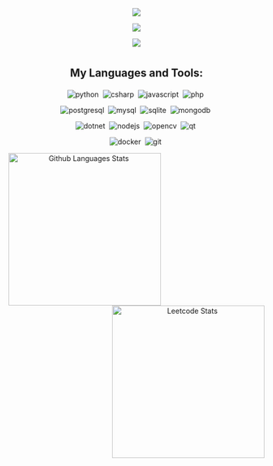 <p align="center">
  <img src="https://capsule-render.vercel.app/api?type=waving&color=gradient&height=256&section=header&text=Hello%20World!&fontSize=75&animation=fadeIn&fontAlignY=38&desc=Welcome%20to%20my%20GitHub%20profile!&descAlignY=51&descAlign=62" />
</p>

<p align="center">
  <img src="https://github.com/user-attachments/assets/ec340aee-10d9-4765-b671-dd5acaae77f4" />
</p>

<p align="center">
  <img src="https://komarev.com/ghpvc/?username=nymphernus&color=blueviolet&style=for-the-badge" />
</p>

<h1 align="center"></h1>

<h2 align="center">My Languages and Tools:<p></p></h3>
<p align="center">
  <img alt="python" src="https://img.shields.io/badge/python-3776AB.svg?&style=for-the-badge&logo=python&logoColor=fff" />&nbsp;
  <img alt="csharp" src="https://img.shields.io/badge/c%23-239120.svg?&style=for-the-badge&logo=c-sharp&logoColor=fff" />&nbsp;
  <img alt="javascript" src="https://img.shields.io/badge/javascript-F7DF1E.svg?&style=for-the-badge&logo=javascript&logoColor=000" />&nbsp;
  <img alt="php" src="https://img.shields.io/badge/php-777BB4.svg?&style=for-the-badge&logo=php&logoColor=fff" />&nbsp;
</p>

<p align="center">
  <img alt="postgresql" src="https://img.shields.io/badge/postgresql-4169E1.svg?&style=for-the-badge&logo=postgresql&logoColor=fff" />&nbsp;
  <img alt="mysql" src="https://img.shields.io/badge/mysql-4479A1.svg?&style=for-the-badge&logo=mysql&logoColor=fff" />&nbsp;
  <img alt="sqlite" src="https://img.shields.io/badge/sqlite-003B57.svg?&style=for-the-badge&logo=sqlite&logoColor=fff" />&nbsp;
  <img alt="mongodb" src="https://img.shields.io/badge/mongodb-47A248.svg?&style=for-the-badge&logo=mongodb&logoColor=fff" />&nbsp;
</p>

<p align="center">
  <img alt="dotnet" src="https://img.shields.io/badge/.net-512BD4.svg?&style=for-the-badge&logo=.net&logoColor=fff" />&nbsp;
  <img alt="nodejs" src="https://img.shields.io/badge/node.js-339933.svg?&style=for-the-badge&logo=node.js&logoColor=fff" />&nbsp;
  <img alt="opencv" src="https://img.shields.io/badge/opencv-5C3EE8.svg?&style=for-the-badge&logo=opencv&logoColor=fff" />&nbsp;
  <img alt="qt" src="https://img.shields.io/badge/qt-41CD52.svg?&style=for-the-badge&logo=qt&logoColor=fff" />&nbsp;
</p>

<p align="center">
  <img alt="docker" src="https://img.shields.io/badge/docker-2496ED.svg?&style=for-the-badge&logo=docker&logoColor=fff" />&nbsp;
  <img alt="git" src="https://img.shields.io/badge/git-F05032.svg?&style=for-the-badge&logo=git&logoColor=fff" />&nbsp;
</p>

<p align="center">
  <img height="300px" align="left" alt="Github Languages Stats" src="https://github-readme-stats-eight-theta.vercel.app/api/top-langs/?username=nymphernus&theme=midnight-purple&layout=compact&langs_count=6&hide=css,html&hide_title=true" />
  <img height="300px" align="right" alt="Leetcode Stats" src="https://leetcard.jacoblin.cool/nymphernus?theme=light,unicorn" />
<!--   <img height="300px" align="right" alt="Github Languages Stats" src="https://github-readme-stats-eight-theta.vercel.app/api/top-langs/?username=nymphernus&theme=midnight-purple&layout=compact&langs_count=10&hide=python,php,javascript,c%23&hide_title=true" /> -->
</p>
